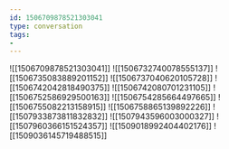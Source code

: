 ```yaml
---
id: 1506709878521303041
type: conversation
tags:
- 
---
```

![[1506709878521303041]]
![[1506732740078555137]]
![[1506735083889201152]]
![[1506737040620105728]]
![[1506742042818490375]]
![[1506742080701231105]]
![[1506752586929500163]]
![[1506754285664497665]]
![[1506755082213158915]]
![[1506758865139892226]]
![[1507933873811832832]]
![[1507943596003000327]]
![[1507960366151524357]]
![[1509018992404402176]]
![[1509036145719488515]]

